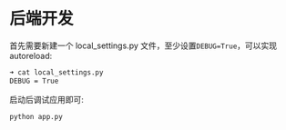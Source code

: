 # 后端开发

首先需要新建一个 local_settings.py 文件，至少设置`DEBUG=True`，可以实现autoreload:

```bash
➜ cat local_settings.py
DEBUG = True
```

启动后调试应用即可:

```bash
python app.py
```
